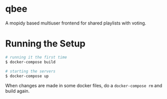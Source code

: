 # qbee
A mopidy based multiuser frontend for shared playlists with voting.

# Running the Setup

```bash
# running it the first time
$ docker-compose build

# starting the servers 
$ docker-compose up
```

When changes are made in some docker files, do a `docker-compose rm` and build again.